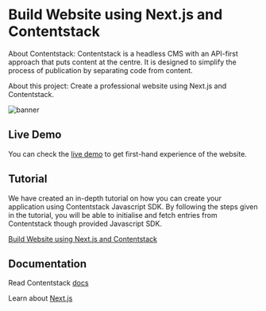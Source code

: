 # Build Website using Next.js and Contentstack

About Contentstack: Contentstack is a headless CMS with an API-first approach that puts content at the centre. It is designed to simplify the process of publication by separating code from content.

About this project: Create a professional website using Next.js and Contentstack.


![banner](https://images.contentstack.io/v3/assets/blt50806c1dbb5972f5/blt7447b980bb61a902/5a7af12bfca062790b845fd9/download "banner.png")



## Live Demo

You can check the [live demo](https://sample-apps-nextjs-demo.now.sh/) to get first-hand experience of the website.


## Tutorial

We have created an in-depth tutorial on how you can create your application using Contentstack Javascript SDK. By following the steps given in the tutorial, you will be able to initialise and fetch entries from Contentstack though provided Javascript SDK.

[Build Website using Next.js and Contentstack](https://www.contentstack.com/docs/example-apps/build-a-website-using-next-js-and-contentstack)


## Documentation

Read Contentstack [docs](https://www.contentstack.com/docs/)

Learn about [Next.js](https://learnnextjs.com/)









